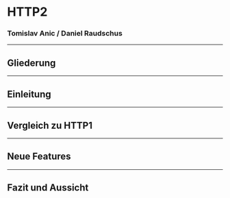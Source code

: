 # HTTP2
### Tomislav Anic / Daniel Raudschus

---

## Gliederung

---

## Einleitung

---

## Vergleich zu HTTP1

---

## Neue Features

---

## Fazit und Aussicht


<!-- ## Background Images

### If you put text on top of an image, the image is _**filtered**_ so the text is always readable.

---

# Isn’t that **great?**

![](http://deckset-assets.s3-website-us-east-1.amazonaws.com/colnago2.jpg)

---

# You can also turn the filter off.

![original](http://deckset-assets.s3-website-us-east-1.amazonaws.com/colnago2.jpg) -->
